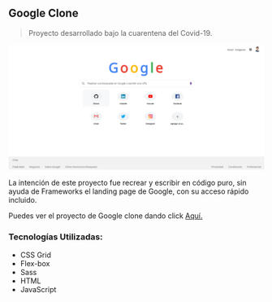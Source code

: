 ## Google Clone 

> Proyecto desarrollado bajo la cuarentena del Covid-19. 

<img src="assets/google-screenshot.PNG" width="940" >

La intención de este proyecto fue recrear y escribir en código puro, sin ayuda de Frameworks el landing page de Google, con su acceso rápido incluido. 

Puedes ver el proyecto de Google clone dando click [Aquí.](https://mattcri.github.io/google_clone/ "Aquí")

### Tecnologías Utilizadas: 
- CSS Grid
- Flex-box 
- Sass
- HTML
- JavaScript
